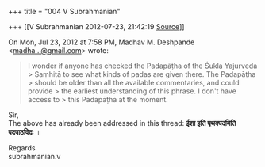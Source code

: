 +++
title = "004 V Subrahmanian"

+++
[[V Subrahmanian	2012-07-23, 21:42:19 [Source](https://groups.google.com/g/bvparishat/c/hch2cNYgG74)]]



On Mon, Jul 23, 2012 at 7:58 PM, Madhav M. Deshpande \<[madha...@gmail.com]()\> wrote:  

> I wonder if anyone has checked the Padapāṭha of the Śukla Yajurveda > Saṃhitā to see what kinds of padas are given there. The Padapāṭha > should be older than all the available commentaries, and could provide > the earliest understanding of this phrase. I don't have access to > this Padapāṭha at the moment.  

  
Sir,  
The above has already been addressed in this thread:  **ईशा इति पृथक्पदमिति पदपाठविदः** ।  
  
Regards  
subrahmanian.v

>   
>   
>   

  

